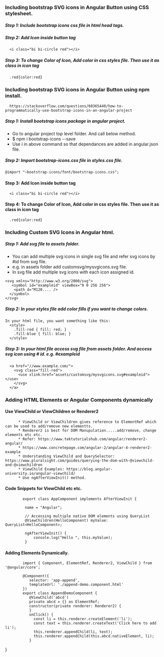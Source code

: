 
### Including bootstrap SVG icons in Angular Button using CSS stylesheet.
##### Step 1: Include bootstrap icons css file in html head tags. 

##### Step 2: Add Icon inside button tag
      <i class="bi bi-circle red"></i>
##### Step 3: To change Color of Icon, Add color in css styles file. Then use it as class in icon tag
      .red{color:red}

### Including bootstrap SVG icons in Angular Button using npm install.
      https://stackoverflow.com/questions/60365440/how-to-programmatically-use-bootstrap-icons-in-an-angular-project
      
##### Step 1: Install bootstrap icons package in angular project.
  * Go to angular project top level folder. And call below method.
  * $ npm i bootstrap-icons --save
  * Use i in above command so that dependances are added in angular.json file.
  
##### Step 2: Import bootstrap-icons.css file in styles.css file. 
    @import "~bootstrap-icons/font/bootstrap-icons.css";

#### Step 3: Add Icon inside button tag
      <i class="bi bi-circle red"></i>
#### Step 4: To change Color of Icon, Add color in css styles file. Then use it as class in icon tag
      .red{color:red}
  
### Including Custom SVG Icons in Angular html.
##### Step 1: Add svg file to assets folder.
   * You can add multiple svg icons in single svg file and refer svg icons by #id from svg file.
   * e.g. in assets folder add customsvg/mysvgicons.svg file.
   * In svg file add multiple svg icons with each icon assigned id. 

    <svg xmlns="http://www.w3.org/2000/svg">
       <symbol id="exampleid" viewBox="0 0 256 256">
        <path d="M120.... />
      </symbol>
    </svg>
##### Step 2: In your styles file add color fills if you want to change colors.

    In your html file, you want something like this:
      <style>
        .fill-red { fill: red; }
        .fill-blue { fill: blue; }
      </style>

##### Step 3: In your html file access svg file from assets folder. And access svg icon using # id. e.g. #exampleid
      <a href="//www.example.com/">
        <svg class="fill-red">
          <use xlink:href="assets/customsvg/mysvgicons.svg#exampleid"></use>
        </svg>
      </a>

### Adding HTML Elements or Angular Components dynamically
#### Use ViewChild or ViewChildren or Renderer2


          * ViewChild or ViewChildren gives reference to ElementRef which can be used to add/remove new elementts.
          * Renderer2 is best for DOM Manupulation.....add/remove, change elements etc etc. 
          * Refer: https://www.tektutorialshub.com/angular/renderer2-angular/
          * https://www.concretepage.com/angular-2/angular-4-renderer2-example
          * Understanding ViewChild and QuerySelector: https://www.pluralsight.com/guides/querying-the-dom-with-@viewchild-and-@viewchildren
          * ViewChild Examples: https://blog.angular-university.io/angular-viewchild/
          * Use ngAfterViewInit() method.
#### Code Snippets for ViewChild etc etc.

            export class AppComponent implements AfterViewInit {

             name = "Angular";

             // Accessing multiple native DOM elements using QueryList
             @ViewChildren(HelloComponent) myValue: QueryList<HelloComponent>;

             ngAfterViewInit() {
                 console.log("Hello ", this.myValue);
             }
 
#### Adding Elements Dynamically.

            import { Component, ElementRef, Renderer2, ViewChild } from '@angular/core';

            @Component({
               selector: 'app-append',
               templateUrl: './append-demo.component.html'
            })
            export class AppendDemoComponent { 
               @ViewChild('abcd') 
               private abcd = {} as ElementRef;
               constructor(private renderer: Renderer2) {
               }
               onClick() {
                 const li = this.renderer.createElement('li');
                 const text = this.renderer.createText('Click here to add li');
                 this.renderer.appendChild(li, text);
                 this.renderer.appendChild(this.abcd.nativeElement, li);
               }
}                    
